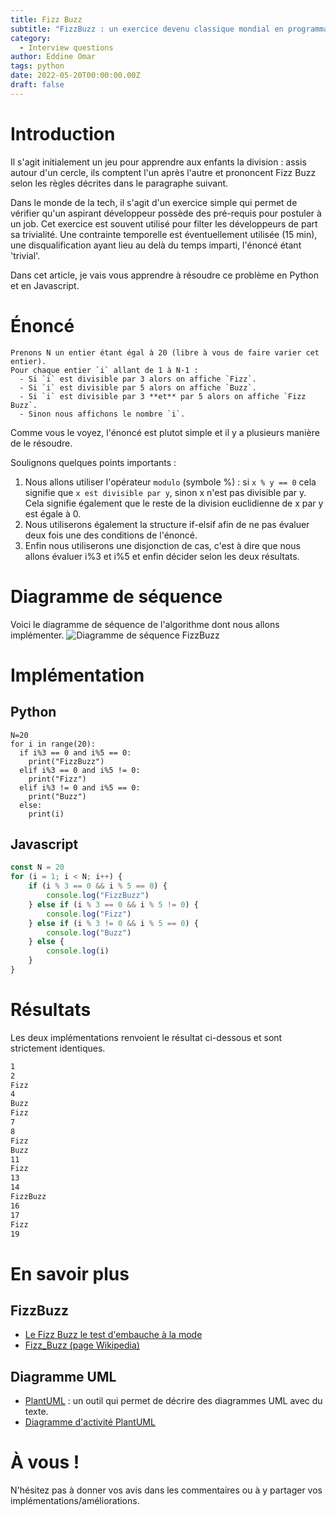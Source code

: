 ```yaml
---
title: Fizz Buzz
subtitle: "FizzBuzz : un exercice devenu classique mondial en programmation"
category:
  - Interview questions
author: Eddine Omar
tags: python
date: 2022-05-20T00:00:00.00Z
draft: false
---
```

# Introduction
Il s'agit initialement un jeu pour apprendre aux enfants la division : assis autour d'un cercle, ils comptent l'un après l'autre et prononcent Fizz Buzz selon les règles décrites dans le paragraphe suivant.

Dans le monde de la tech, il s'agit d'un exercice simple qui permet de vérifier qu'un aspirant développeur possède des pré-requis pour postuler à un job. Cet exercice est souvent utilisé pour filter les développeurs de part sa trivialité. Une contrainte temporelle est éventuellement utilisée (15 min), une disqualification ayant lieu au delà du temps imparti, l'énoncé étant 'trivial'.

Dans cet article, je vais vous apprendre à résoudre ce problème en Python et en Javascript.

# Énoncé

```
Prenons N un entier étant égal à 20 (libre à vous de faire varier cet entier).
Pour chaque entier `i` allant de 1 à N-1 :
  - Si `i` est divisible par 3 alors on affiche `Fizz`.
  - Si `i` est divisible par 5 alors on affiche `Buzz`.
  - Si `i` est divisible par 3 **et** par 5 alors on affiche `Fizz Buzz`.
  - Sinon nous affichons le nombre `i`.
```

Comme vous le voyez, l'énoncé est plutot simple et il y a plusieurs manière de le résoudre.

Soulignons quelques points importants :
 1) Nous allons utiliser l'opérateur `modulo` (symbole %) : si `x % y == 0` cela signifie que `x est divisible par y`, sinon x n'est pas divisible par y. Cela signifie également que le reste de la division euclidienne de x par y est égale à 0.
  2) Nous utiliserons également la structure if-elsif afin de ne pas évaluer deux fois une des conditions de l'énoncé.
  3) Enfin nous utiliserons une disjonction de cas, c'est à dire que nous allons évaluer i%3 et i%5 et enfin décider selon les deux résultats.

# Diagramme de séquence
Voici le diagramme de séquence de l'algorithme dont nous allons implémenter.
![Diagramme de séquence FizzBuzz](/uploads/FizzBuzz.png  "Title")
# Implémentation
## Python
```code
N=20
for i in range(20):
  if i%3 == 0 and i%5 == 0:
    print("FizzBuzz")
  elif i%3 == 0 and i%5 != 0:
    print("Fizz")
  elif i%3 != 0 and i%5 == 0:
    print("Buzz")
  else:
    print(i)
```
## Javascript
```js
const N = 20
for (i = 1; i < N; i++) {
    if (i % 3 == 0 && i % 5 == 0) {
        console.log("FizzBuzz")
    } else if (i % 3 == 0 && i % 5 != 0) {
        console.log("Fizz")
    } else if (i % 3 != 0 && i % 5 == 0) {
        console.log("Buzz")
    } else {
        console.log(i)
    }
}
```
# Résultats
Les deux implémentations renvoient le résultat ci-dessous et sont strictement identiques.

```sh
1
2
Fizz
4
Buzz
Fizz
7
8
Fizz
Buzz
11
Fizz
13
14
FizzBuzz
16
17
Fizz
19
```


# En savoir plus
## FizzBuzz
* [Le Fizz Buzz le test d'embauche à la mode](https://nouvelle-techno.fr/actualites/le-fizz-buzz-le-test-dembauche-a-la-mode)
* [Fizz_Buzz (page Wikipedia)](https://www.wikiwand.com/en/Fizz_buzz)

## Diagramme UML
* [PlantUML](https://plantuml.com/) : un outil qui permet de décrire des diagrammes UML avec du texte.
* [Diagramme d'activité PlantUML](https://plantuml.com/activity-diagram-beta)

# À vous !

N'hésitez pas à donner vos avis dans les commentaires ou à y partager vos implémentations/améliorations.
